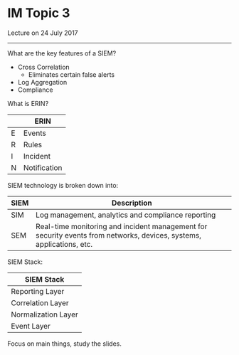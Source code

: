 # IM Topic 3
Lecture on 24 July 2017

------------------------------------

What are the key features of a SIEM?
* Cross Correlation
  * Eliminates certain false alerts
* Log Aggregation
* Compliance

What is ERIN?

|   | ERIN         |
|---|--------------|
| E | Events       |
| R | Rules        |
| I | Incident     |
| N | Notification |

SIEM technology is broken down into:

| SIEM | Description                                                                                                          |
|------|----------------------------------------------------------------------------------------------------------------------|
| SIM  | Log management, analytics and compliance reporting                                                                   |
| SEM  | Real-time monitoring and incident management for security events from networks, devices, systems, applications, etc. |

SIEM Stack:

| SIEM Stack          |
|---------------------|
| Reporting Layer     |
| Correlation Layer   |
| Normalization Layer |
| Event Layer         |

Focus on main things, study the slides.
